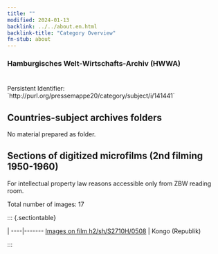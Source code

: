 ```yaml
---
title: ""
modified: 2024-01-13
backlink: ../../about.en.html
backlink-title: "Category Overview"
fn-stub: about
---
```


### Hamburgisches Welt-Wirtschafts-Archiv (HWWA)

# 

<div class="hint">Persistent Identifier: `http://purl.org/pressemappe20/category/subject/i/141441`</div>







## Countries-subject archives folders





No material prepared as folder.



<a id="filmsections" />

## Sections of digitized microfilms (2nd filming 1950-1960)

<p>For intellectual property law reasons accessible only from ZBW reading room.</p>



<p>Total number of images: 17</p>




::: {.sectiontable}

 | 
----|-------
<a class="btn" href="https://pm20.zbw.eu/film/h2/sh/S2710H/0508" rel="nofollow">Images on film h2/sh/S2710H/0508</a> | Kongo (Republik)


:::
















